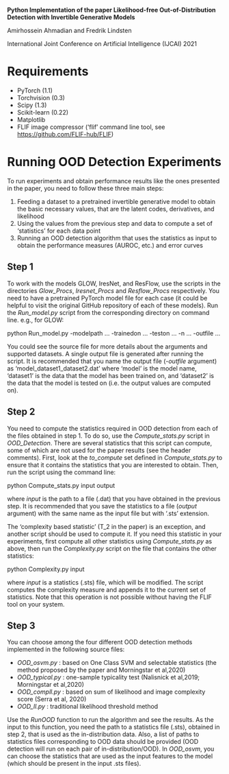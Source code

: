 **Python Implementation of the paper Likelihood-free Out-of-Distribution Detection with Invertible Generative Models**

Amirhossein Ahmadian and Fredrik Lindsten

International Joint Conference on Artificial Intelligence (IJCAI) 2021



# Requirements

* PyTorch (1.1)
* Torchvision (0.3)
* Scipy (1.3)
* Scikit-learn (0.22)
* Matplotlib
* FLIF image compressor (‘flif’ command line tool, see https://github.com/FLIF-hub/FLIF)

# Running OOD Detection Experiments
To run experiments and obtain performance results like the ones presented in the paper, you need to follow these three main steps:
1. Feeding a dataset to a pretrained invertible generative model to obtain the basic necessary values, that are the latent codes, derivatives, and likelihood
2. Using the values from the previous step and data to compute a set of ‘statistics’ for each data point
3. Running an OOD detection algorithm that uses the statistics as input to obtain the performance measures (AUROC, etc.) and error curves

## Step 1
To work with the models GLOW, IresNet, and ResFlow, use the scripts in the directories *Glow_Procs*, *Iresnet_Procs* and *Resflow_Procs* respectively. You need to have a pretrained PyTorch model file for each case (it could be helpful to visit the original GitHub repository of each of these models). 
Run the *Run_model.py* script from the corresponding directory on command line. e.g., for GLOW:

python Run_model.py -modelpath … -trainedon … -teston … -n … -outfile … 

You could see the source file for more details about the arguments and supported datasets. A single output file is generated after running the script. It is recommended that you name the output file (*-outfile* argument) as ‘model_dataset1_dataset2.dat’ where ‘model’ is the model name, ‘dataset1’ is the data that the model has been trained on, and ‘dataset2’ is the data that the model is tested on (i.e. the output values are computed on).

## Step 2
You need to compute the statistics required in OOD detection from each of the files obtained in step 1. To do so, use the *Compute_stats.py* script in *OOD_Detection*. There are several statistics that this script can compute, some of which are not used for the paper results (see the header comments). First, look at the *to_compute* set defined in *Compute_stats.py* to ensure that it contains the statistics that you are interested to obtain. Then, run the script using the command line:

python Compute_stats.py input output

where *input* is the path to a file (.dat) that you have obtained in the previous step. It is recommended that you save the statistics to a file (*output* argument) with the same name as the input file but with ‘.sts’ extension. 

The ‘complexity based statistic’ (T_2 in the paper) is an exception, and another script should be used to compute it. If you need this statistic in your experiments, first compute all other statistics using *Compute_stats.py* as above, then run the *Complexity.py* script on the file that contains the other statistics:

python Complexity.py input

where *input* is a statistics (.sts) file, which will be modified. The script computes the complexity measure and appends it to the current set of statistics. Note that this operation is not possible without having the FLIF tool on your system.
 
## Step 3

You can choose among the four different OOD detection methods implemented in the following source files:

* _OOD_osvm.py_ : based on One Class SVM and selectable statistics (the method proposed by the paper and Morningstar et al,2020)
* _OOD_typical.py_ : one-sample typicality test (Nalisnick et al,2019; Morningstar et al,2020)
* _OOD_compll.py_ : based on sum of likelihood and image complexity score (Serra et al, 2020)
* _OOD_ll.py_ : traditional likelihood threshold method

Use the _RunOOD_ function to run the algorithm and see the results. As the input to this function, you need the path to a statistics file (.sts), obtained in step 2, that is used as the in-distribution data. Also, a list of paths to statistics files corresponding to OOD data should be provided (OOD detection will run on each pair of in-distribution/OOD). In *OOD_osvm*, you can choose the statistics that are used as the input features to the model (which should be present in the input .sts files).
